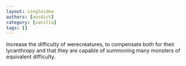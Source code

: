 ```yaml
---
layout: singleidea
authors: [aosdict]
category: [vanilla]
tags: []
---
```

Increase the difficulty of werecreatures, to compensate both for their lycanthropy and that they are capable of summoning many monsters of equivalent difficulty.
